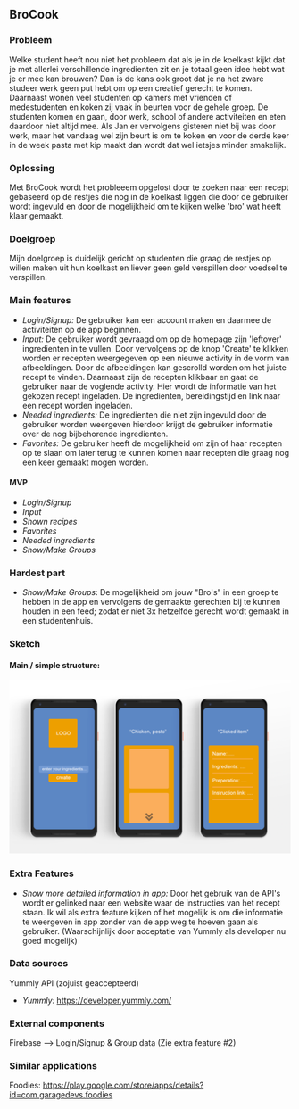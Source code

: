 ## BroCook

### Probleem
Welke student heeft nou niet het probleem dat als je in de koelkast kijkt dat je met allerlei verschillende ingredienten zit en je totaal geen idee hebt wat je er mee kan brouwen? Dan is de kans ook groot dat je na het zware studeer werk geen put hebt om op een creatief gerecht te komen. Daarnaast wonen veel studenten op kamers met vrienden of medestudenten en koken zij vaak in beurten voor de gehele groep. De studenten komen en gaan, door werk, school of andere activiteiten en eten daardoor niet altijd mee. Als Jan er vervolgens gisteren niet bij was door werk, maar het vandaag wel zijn beurt is om te koken en voor de derde keer in de week pasta met kip maakt dan wordt dat wel ietsjes minder smakelijk. 

### Oplossing
Met BroCook wordt het probleeem opgelost door te zoeken naar een recept gebaseerd op de restjes die nog in de koelkast liggen die door de gebruiker wordt ingevuld en door de mogelijkheid om te kijken welke 'bro' wat heeft klaar gemaakt.

### Doelgroep
Mijn doelgroep is duidelijk gericht op studenten die graag de restjes op willen maken uit hun koelkast en liever geen geld verspillen door voedsel te verspillen.

### Main features
- _Login/Signup:_ De gebruiker kan een account maken en daarmee de activiteiten op de app beginnen.
- _Input:_ De gebruiker wordt gevraagd om op de homepage zijn 'leftover' ingredienten in te vullen. Door vervolgens op de knop 'Create' te klikken worden er recepten weergegeven op een nieuwe activity in de vorm van afbeeldingen. Door de afbeeldingen kan gescrolld worden om het juiste recept te vinden. Daarnaast zijn de recepten klikbaar en gaat de gebruiker naar de voglende activity. Hier wordt de informatie van het gekozen recept ingeladen. De ingredienten, bereidingstijd en link naar een recept worden ingeladen.
- _Needed ingredients:_ De ingredienten die niet zijn ingevuld door de gebruiker worden weergeven hierdoor krijgt de gebruiker informatie over de nog bijbehorende ingredienten.
- _Favorites:_ De gebruiker heeft de mogelijkheid om zijn of haar recepten op te slaan om later terug te kunnen komen naar recepten die graag nog een keer gemaakt mogen worden.
#### MVP
- _Login/Signup_
- _Input_
- _Shown recipes_
- _Favorites_
- _Needed ingredients_
- _Show/Make Groups_

### Hardest part
- _Show/Make Groups_: De mogelijkheid om jouw "Bro's" in een groep te hebben in de app en vervolgens de gemaakte gerechten bij te kunnen houden in een feed; zodat er niet 3x hetzelfde gerecht wordt gemaakt in een studentenhuis.




### Sketch
#### Main / simple structure:
![alt text](https://github.com/tomdekr/project-01/blob/master/doc/sketch1.png)

### Extra Features 
- _Show more detailed information in app:_ Door het gebruik van de API's wordt er gelinked naar een website waar de instructies van het recept staan. Ik wil als extra feature kijken of het mogelijk is om die informatie te weergeven in app zonder van de app weg te hoeven gaan als gebruiker. (Waarschijnlijk door acceptatie van Yummly als developer nu goed mogelijk)

### Data sources
Yummly API (zojuist geaccepteerd)
- _Yummly:_ https://developer.yummly.com/


### External components
Firebase --> Login/Signup & Group data (Zie extra feature #2)

### Similar applications
Foodies: https://play.google.com/store/apps/details?id=com.garagedevs.foodies

